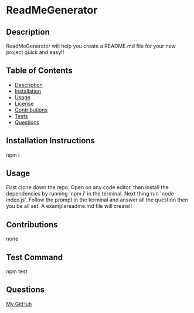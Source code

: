 # **ReadMeGenerator**

  

  ## Description

  ReadMeGenerator will help you create a README.md file for your new project quick and easy!!

  ## Table of Contents
  * [Description](#description)
  * [Installation](#installation-instructions)
  * [Usage](#usage)
  * [License](#license)
  * [Contributions](#contributions)
  * [Tests](#test-command)
  * [Questions](#questions)

  ## Installation Instructions
  npm i

  ## Usage
  First clone down the repo. Open on any code editor, then install the dependencies by running 'npm i' in the terminal. Next thing run 'node index.js'. Follow the prompt in the terminal and answer all the question then you be all set. A examplereadme.md file will create!!

  

  ## Contributions
  none

  ## Test Command
  npm test

  ## Questions
  

  [My GitHub](https://github.com/eycs0317)

